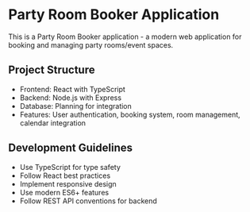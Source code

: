 <!-- Use this file to provide workspace-specific custom instructions to Copilot. For more details, visit https://code.visualstudio.com/docs/copilot/copilot-customization#_use-a-githubcopilotinstructionsmd-file -->

# Party Room Booker Application

This is a Party Room Booker application - a modern web application for booking and managing party rooms/event spaces.

## Project Structure

- Frontend: React with TypeScript
- Backend: Node.js with Express
- Database: Planning for integration
- Features: User authentication, booking system, room management, calendar integration

## Development Guidelines

- Use TypeScript for type safety
- Follow React best practices
- Implement responsive design
- Use modern ES6+ features
- Follow REST API conventions for backend
